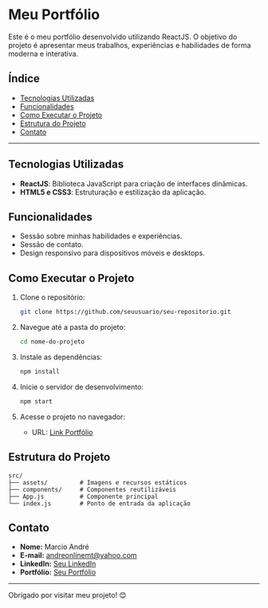 # Meu Portfólio

Este é o meu portfólio desenvolvido utilizando ReactJS. O objetivo do projeto é apresentar meus trabalhos, experiências e habilidades de forma moderna e interativa.

## Índice

- [Tecnologias Utilizadas](#tecnologias-utilizadas)
- [Funcionalidades](#funcionalidades)
- [Como Executar o Projeto](#como-executar-o-projeto)
- [Estrutura do Projeto](#estrutura-do-projeto)
- [Contato](#contato)

---

## Tecnologias Utilizadas

- **ReactJS**: Biblioteca JavaScript para criação de interfaces dinâmicas.
- **HTML5 e CSS3**: Estruturação e estilização da aplicação.

## Funcionalidades

- Sessão sobre minhas habilidades e experiências.
- Sessão de contato.
- Design responsivo para dispositivos móveis e desktops.

## Como Executar o Projeto

1. Clone o repositório:
   ```bash
   git clone https://github.com/seuusuario/seu-repositorio.git
   ```

2. Navegue até a pasta do projeto:
   ```bash
   cd nome-do-projeto
   ```

3. Instale as dependências:
   ```bash
   npm install
   ```

4. Inicie o servidor de desenvolvimento:
   ```bash
   npm start
   ```

5. Acesse o projeto no navegador:
   - URL: [Link Portfólio](https://andredevfjs.vercel.app/)

## Estrutura do Projeto

```plaintext
src/
├── assets/         # Imagens e recursos estáticos
├── components/     # Componentes reutilizáveis
├── App.js          # Componente principal
└── index.js        # Ponto de entrada da aplicação
```

## Contato

- **Nome:** Marcio André
- **E-mail:** andreonlinemt@yahoo.com
- **LinkedIn:** [Seu LinkedIn]([https://linkedin.com/in/seu-usuario](https://www.linkedin.com/in/marcioandre-dev))
- **Portfólio:** [Seu Portfólio](https://seu-portfolio.netlify.app)

---

Obrigado por visitar meu projeto! 😊
